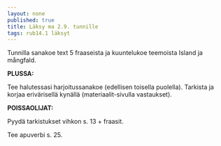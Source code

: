 ```yaml
---
layout: none
published: true
title: Läksy ma 2.9. tunnille
tags: rub14.1 läksyt
---
```

Tunnilla sanakoe text 5 fraaseista ja kuuntelukoe teemoista Island ja mångfald.

**PLUSSA:**

Tee halutessasi harjoitussanakoe (edellisen toisella puolella). Tarkista ja korjaa erivärisellä kynällä (materiaalit-sivulla vastaukset).

**POISSAOLIJAT:**

Pyydä tarkistukset vihkon s. 13 + fraasit.

Tee apuverbi s. 25.
